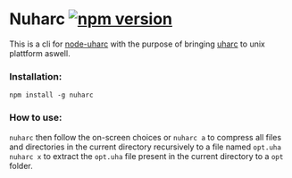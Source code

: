# Nuharc [![npm version](https://badge.fury.io/js/nuharc.svg)](https://badge.fury.io/js/nuharc)

This is a cli for [node-uharc](https://github.com/ghaschel/node-uharc) with the purpose of bringing [uharc](https://translate.google.com/translate?sl=auto&tl=en&u=https%3A%2F%2Fde.wikipedia.org%2Fwiki%2FUHARC) to unix plattform aswell.

### Installation:
`npm install -g nuharc`

### How to use:
`nuharc` then follow the on-screen choices
or
`nuharc a` to compress all files and directories in the current directory recursively to a file named `opt.uha`
`nuharc x` to extract the `opt.uha` file present in the current directory to a `opt` folder.
